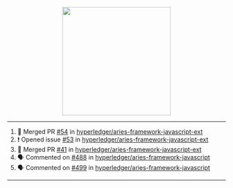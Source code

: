 <p align="center">
<img src="https://user-images.githubusercontent.com/61358536/126118557-75ac74a7-4655-4289-9a8d-e536322b7423.png" height="250" width="250"/>
</p>

---

<!--START_SECTION:activity-->
1. 🎉 Merged PR [#54](https://github.com/hyperledger/aries-framework-javascript-ext/pull/54) in [hyperledger/aries-framework-javascript-ext](https://github.com/hyperledger/aries-framework-javascript-ext)
2. ❗️ Opened issue [#53](https://github.com/hyperledger/aries-framework-javascript-ext/issues/53) in [hyperledger/aries-framework-javascript-ext](https://github.com/hyperledger/aries-framework-javascript-ext)
3. 🎉 Merged PR [#41](https://github.com/hyperledger/aries-framework-javascript-ext/pull/41) in [hyperledger/aries-framework-javascript-ext](https://github.com/hyperledger/aries-framework-javascript-ext)
4. 🗣 Commented on [#488](https://github.com/hyperledger/aries-framework-javascript/issues/488) in [hyperledger/aries-framework-javascript](https://github.com/hyperledger/aries-framework-javascript)
5. 🗣 Commented on [#499](https://github.com/hyperledger/aries-framework-javascript/issues/499) in [hyperledger/aries-framework-javascript](https://github.com/hyperledger/aries-framework-javascript)
<!--END_SECTION:activity-->

---
